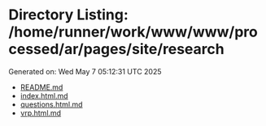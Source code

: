 # Directory Listing: /home/runner/work/www/www/processed/ar/pages/site/research
Generated on: Wed May  7 05:12:31 UTC 2025

- [README.md](README.md)
- [index.html.md](index.html.md)
- [questions.html.md](questions.html.md)
- [vrp.html.md](vrp.html.md)
